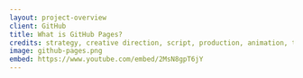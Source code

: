 ```yaml
---
layout: project-overview
client: GitHub
title: What is GitHub Pages?
credits: strategy, creative direction, script, production, animation, technical assets
image: github-pages.png
embed: https://www.youtube.com/embed/2MsN8gpT6jY
---
```

